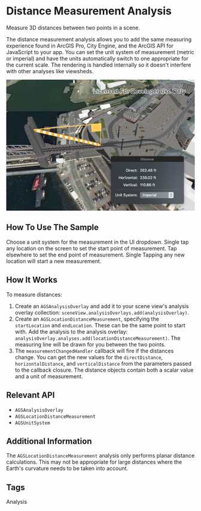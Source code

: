 # Distance Measurement Analysis

Measure 3D distances between two points in a scene.

The distance measurement analysis allows you to add the same measuring experience found in ArcGIS Pro, City Engine, and the ArcGIS API for JavaScript to your app. You can set the unit system of measurement (metric or imperial) and have the units automatically switch to one appropriate for the current scale. The rendering is handled internally so it doesn't interfere with other analyses like viewsheds.

![Distance Measurement Analysis App](image1.png)

## How To Use The Sample

Choose a unit system for the measurement in the UI dropdown. Single tap any location on the screen to set the start point of measurement. Tap elsewhere to set the end point of measurement. Single Tapping any new location will start a new measurement. 

## How It Works

To measure distances:

1. Create an `AGSAnalysisOverlay` and add it to your scene view's analysis overlay collection: `sceneView.analysisOverlays.add(analysisOverlay)`. 
1. Create an `AGSLocationDistanceMeasurement`, specifying the `startLocation` and `endLocation`. These can be the same point to start with. Add the analysis to the analysis overlay: `analysisOverlay.analyses.add(locationDistanceMeasurement)`. The measuring line will be drawn for you between the two points. 
1. The `measurementChangedHandler` callback will fire if the distances change. You can get the new values for the `directDistance`, `horizontalDistance`, and `verticalDistance` from the parameters passed to the callback closure. The distance objects contain both a scalar value and a unit of measurement.

## Relevant API

* `AGSAnalysisOverlay`
* `AGSLocationDistanceMeasurement`
* `AGSUnitSystem`

## Additional Information

The `AGSLocationDistanceMeasurement` analysis only performs planar distance calculations. This may not be appropriate for large distances where the Earth's curvature needs to be taken into account.

## Tags

Analysis 
